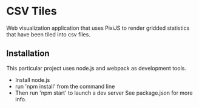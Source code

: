 # CSV Tiles

Web visualization application that uses PixiJS to render gridded statistics that have been tiled into csv files.

## Installation

This particular project uses node.js and webpack as development tools.

- Install node.js
- run 'npm install' from the command line
- Then run 'npm start' to launch a dev server
  See package.json for more info.
